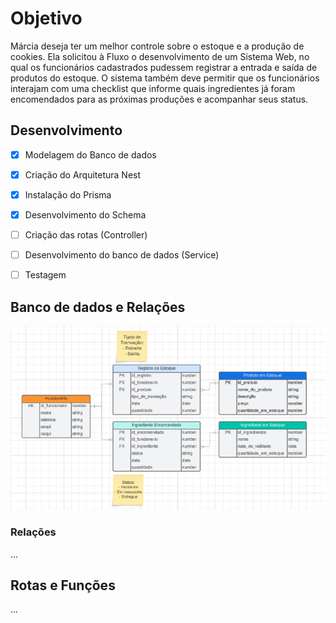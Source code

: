 # Objetivo

Márcia deseja ter um melhor controle sobre o estoque e a produção de cookies. Ela
solicitou à Fluxo o desenvolvimento de um Sistema Web, no qual os funcionários cadastrados
pudessem registrar a entrada e saída de produtos do estoque. O sistema também deve permitir que
os funcionários interajam com uma checklist que informe quais ingredientes já foram encomendados
para as próximas produções e acompanhar seus status.

## Desenvolvimento

- [x] Modelagem do Banco de dados
- [x] Criação do Arquitetura Nest
- [x] Instalação do Prisma
- [x] Desenvolvimento do Schema
- [ ] Criação das rotas (Controller)
- [ ] Desenvolvimento do banco de dados (Service)
- [ ] Testagem


## Banco de dados e Relações

![Alt text](image.png)

### Relações

...

## Rotas e Funções

...